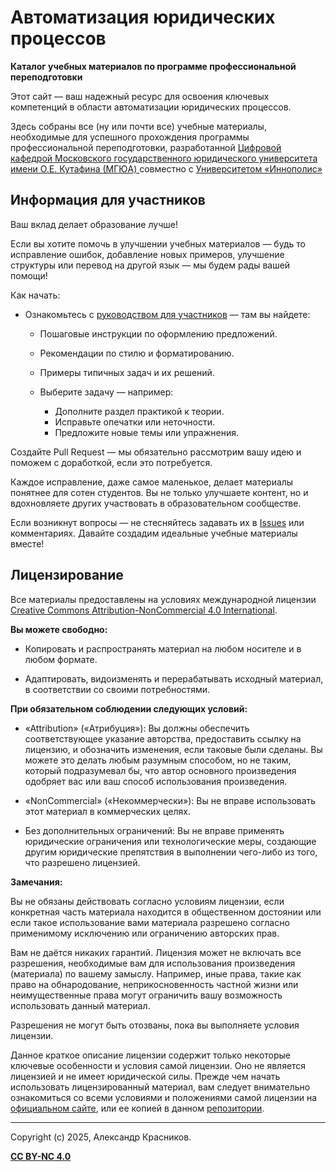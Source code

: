 # Автоматизация юридических процессов

**Каталог учебных материалов по программе профессиональной переподготовки**

Этот сайт &mdash; ваш надежный ресурс для освоения ключевых компетенций в
области автоматизации юридических процессов.

Здесь собраны все (ну или почти все) учебные материалы, необходимые для
успешного прохождения программы профессиональной переподготовки, разработанной
<a href="https://msal.ru/content/prioritet-2030/tsifrovaya-kafedra/"
    target="_blank"
    title="Цифровая кафедра МГЮА">
    Цифровой кафедрой Московского государственного юридического университета
    имени О.Е. Кутафина (МГЮА)
</a>
совместно с
<a href="https://innopolis.university/"
    target="_blank"
    title="Университет &laquo;Иннополис&raquo;">
    Университетом &laquo;Иннополис&raquo;
</a>


## Информация для участников


Ваш вклад делает образование лучше!

Если вы хотите помочь в улучшении учебных материалов — будь то исправление
ошибок, добавление новых примеров, улучшение структуры или перевод на другой
язык — мы будем рады вашей помощи!

Как начать:

- Ознакомьтесь с [руководством для участников](./CONTRIBUTING.md)   — там
  вы найдете:
  - Пошаговые инструкции по оформлению предложений.
  - Рекомендации по стилю и форматированию.
  - Примеры типичных задач и их решений.

  - Выберите задачу  — например:
    - Дополните раздел практикой к теории.
    - Исправьте опечатки или неточности.
    - Предложите новые темы или упражнения.

Создайте Pull Request  — мы обязательно рассмотрим вашу идею и поможем с
доработкой, если это потребуется.

Каждое исправление, даже самое маленькое, делает материалы понятнее для сотен
студентов.
Вы не только улучшаете контент, но и вдохновляете других участвовать в
образовательном сообществе.

Если возникнут вопросы — не стесняйтесь задавать их в
[Issues](../../issues) или комментариях.
Давайте создадим идеальные учебные материалы вместе!


## Лицензирование

Все материалы предоставлены на условиях международной лицензии
[Creative Commons Attribution-NonCommercial 4.0 International](./LICENSE.txt).

**Вы можете свободно:**

- Копировать и распространять материал на любом носителе и в любом формате.

- Адаптировать, видоизменять и перерабатывать исходный материал, в соответствии
со своими потребностями.

**При обязательном соблюдении следующих условий:**

- &laquo;Attribution&raquo; (&laquo;Атрибуция&raquo;):
Вы должны обеспечить соответствующее указание авторства, предоставить ссылку на
лицензию, и обозначить изменения, если таковые были сделаны.
Вы можете это делать любым разумным способом, но не таким, который подразумевал
бы, что автор основного произведения одобряет вас или ваш способ использования
произведения.

- &laquo;NonCommercial&raquo; (&laquo;Некоммерчески&raquo;):
Вы не вправе использовать этот материал в коммерческих целях.

- Без дополнительных ограничений:
Вы не вправе применять юридические ограничения или технологические меры,
создающие другим юридические препятствия в выполнении чего-либо из того,
что разрешено лицензией.


**Замечания:**

Вы не обязаны действовать согласно условиям лицензии, если конкретная часть
материала находится в общественном достоянии или если такое использование вами
материала разрешено согласно применимому исключению или ограничению авторских
прав.

Вам не даётся никаких гарантий.
Лицензия может не включать все разрешения, необходимые вам для использования
произведения (материала) по вашему замыслу.
Например, иные права, такие как право на обнародование, неприкосновенность
частной жизни или неимущественные права могут ограничить вашу возможность
использовать данный материал.

Разрешения не могут быть отозваны, пока вы выполняете условия лицензии.

Данное краткое описание лицензии содержит только некоторые ключевые особенности
и условия самой лицензии.
Оно не является лицензией и не имеет юридической силы.
Прежде чем начать использовать лицензированный материал, вам следует
внимательно ознакомиться со всеми условиями и положениями самой лицензии на
[официальном сайте](https://creativecommons.org/licenses/by-nc/4.0/legalcode.en),
или ее копией в данном [репозитории](./LICENSE.txt).

---

Copyright (c) 2025, Александр Красников.

[**CC BY-NC 4.0**](./LICENSE.txt)
<img src="./book/_static/images/cc-icons.svg#cc-logo" style="width:12px">
<img src="./book/_static/images/cc-icons.svg#cc-by" style="width:12px">
<img src="./book/_static/images/cc-icons.svg#cc-nc" style="width:12px">
